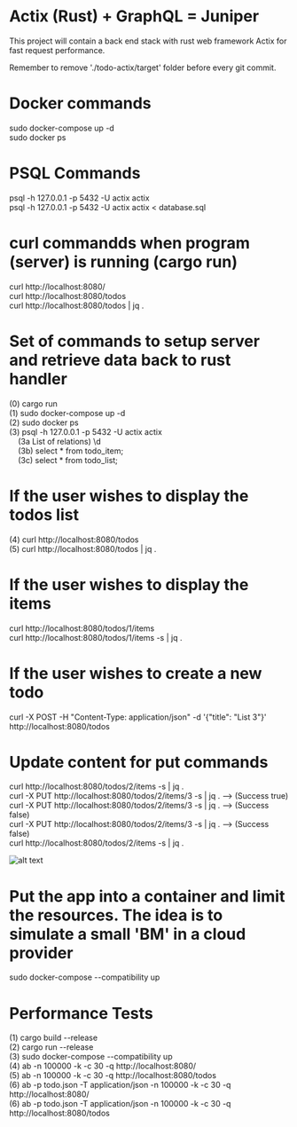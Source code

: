 # Actix (Rust) + GraphQL = Juniper

This project will contain a back end stack with rust web framework Actix for fast request performance. 

Remember to remove './todo-actix/target' folder before every git commit. </br>

# Docker commands
sudo docker-compose up -d </br>
sudo docker ps </br>

# PSQL Commands
psql -h 127.0.0.1 -p 5432 -U actix actix </br>
psql -h 127.0.0.1 -p 5432 -U actix actix < database.sql </br>

# curl commandds when program (server) is running (cargo run)
curl http://localhost:8080/ </br>
curl http://localhost:8080/todos </br>
curl http://localhost:8080/todos | jq . </br>


# Set of commands to setup server and retrieve data back to rust handler
(0) cargo run </br>
(1) sudo docker-compose up -d </br> 
(2) sudo docker ps </br>
(3) psql -h 127.0.0.1 -p 5432 -U actix actix </br>
    &nbsp;&nbsp;&nbsp; (3a List of relations)  \d  </br>
    &nbsp;&nbsp;&nbsp; (3b) select * from todo_item; </br>
    &nbsp;&nbsp;&nbsp; (3c) select * from todo_list; </br>

# If the user wishes to display the todos list
(4) curl http://localhost:8080/todos </br>
(5) curl http://localhost:8080/todos | jq . </br>


# If the user wishes to display the items 
curl http://localhost:8080/todos/1/items </br>
curl http://localhost:8080/todos/1/items -s | jq . </br>


# If the user wishes to create a new todo
curl -X POST -H "Content-Type: application/json" -d '{"title": "List 3"}' http://localhost:8080/todos </br>


# Update content for put commands
curl http://localhost:8080/todos/2/items -s | jq . </br>
curl -X PUT http://localhost:8080/todos/2/items/3 -s | jq . --> (Success true) </br>
curl -X PUT http://localhost:8080/todos/2/items/3 -s | jq . --> (Success false) </br>
curl -X PUT http://localhost:8080/todos/2/items/3 -s | jq . --> (Success false) </br>
curl http://localhost:8080/todos/2/items -s | jq . </br>

![alt text](https://github.com/rchavezj/rust_graphql/blob/main/todo-actix/img/putFunction.png)


# Put the app into a container and limit the resources. The idea is to simulate a small 'BM' in a cloud provider
sudo docker-compose --compatibility up </br>


# Performance Tests
(1) cargo build --release </br>
(2) cargo run --release </br>
(3) sudo docker-compose --compatibility up </br>
(4) ab -n 100000 -k -c 30 -q http://localhost:8080/ </br>
(5) ab -n 100000 -k -c 30 -q http://localhost:8080/todos </br>
(6) ab -p todo.json -T application/json -n 100000 -k -c 30 -q http://localhost:8080/ </br>
(6) ab -p todo.json -T application/json -n 100000 -k -c 30 -q http://localhost:8080/todos </br>


